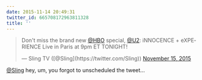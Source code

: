 ```yaml
---
date: 2015-11-14 20:49:31
twitter_id: 665708172963811328
title: ''
---
```


<blockquote class="twitter-tweet"><p lang="en" dir="ltr">Don&#39;t miss the brand new <a href="https://twitter.com/HBO?ref_src=twsrc%5Etfw">@HBO</a> special, <a href="https://twitter.com/U2?ref_src=twsrc%5Etfw">@U2</a>: iNNOCENCE + eXPERIENCE Live in Paris at 9pm ET TONIGHT!</p>&mdash; Sling TV ([@Sling](https://twitter.com/Sling)) <a href="https://twitter.com/Sling/status/665703576589701120?ref_src=twsrc%5Etfw">November 15, 2015</a></blockquote>
<script async src="https://platform.twitter.com/widgets.js" charset="utf-8"></script>

[@Sling](https://twitter.com/Sling) hey, um, you forgot to unscheduled the tweet…
